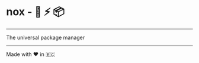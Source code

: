 # nox - :milky_way: :zap: :package:

---

The universal package manager

---

Made with :heart: in :ecuador: